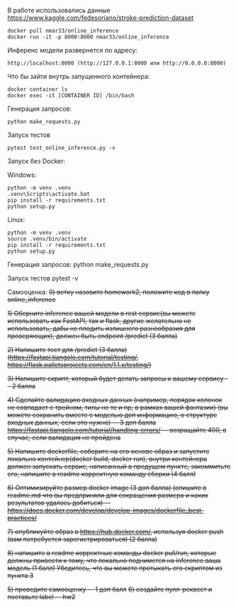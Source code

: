 В работе использовались данные
https://www.kaggle.com/fedesoriano/stroke-prediction-dataset


    docker pull nmar33/online_inference
    docker run -it -p 8000:8000 nmar33/online_inference

  Инференс модели развернется по адресу:

    http://localhost:8000 (http://127.0.0.1:8000 или http://0.0.0.0:8000)

  Что бы зайти внутрь запущенного контейнера:

    docker container ls
    docker exec -it [CONTAINER ID] /bin/bash

  Генерация запросов:

    python make_requests.py

  Запуск тестов

    pytest test_online_inference.py -v





Запуск без Docker:

  Windows:  

    python -m venv .venv
    .venv\Scripts\activate.bat
    pip install -r requirements.txt
    python setup.py

  Linux:  

    python -m venv .venv
    source .venv/bin/activate
    pip install -r requirements.txt
    python setup.py
    
  Генерация запросов:
    python make_requests.py

  Запуск тестов
    pytest -v


Самооценка:
  ~~0) ветку назовите homework2, положите код в папку online_inference~~

  ~~1) Оберните inference вашей модели в rest сервис(вы можете использовать как FastAPI, так и flask, другие желательно не использовать, дабы не плодить излишнего разнообразия для проверяющих), должен быть endpoint /predict (3 балла)~~

  ~~2) Напишите тест для /predict  (3 балла) (https://fastapi.tiangolo.com/tutorial/testing/, https://flask.palletsprojects.com/en/1.1.x/testing/)~~

  ~~3) Напишите скрипт, который будет делать запросы к вашему сервису -- 2 балла~~

  ~~4) Сделайте валидацию входных данных (например, порядок колонок не совпадает с трейном, типы не те и пр, в рамках вашей фантазии)  (вы можете сохранить вместе с моделью доп информацию, о структуре входных данных, если это нужно) -- 3 доп балла
  https://fastapi.tiangolo.com/tutorial/handling-errors/ -- возращайте 400, в случае, если валидация не пройдена~~

  ~~5) Напишите dockerfile, соберите на его основе образ и запустите локально контейнер(docker build, docker run), внутри контейнера должен запускать сервис, написанный в предущем пункте, закоммитьте его, напишите в readme корректную команду сборки (4 балл)~~

  ~~6) Оптимизируйте размер docker image (3 доп балла) (опишите в readme.md что вы предприняли для сокращения размера и каких результатов удалось добиться)  -- https://docs.docker.com/develop/develop-images/dockerfile_best-practices/~~

  ~~7) опубликуйте образ в https://hub.docker.com/, используя docker push (вам потребуется зарегистрироваться) (2 балла)~~

  ~~8) напишите в readme корректные команды docker pull/run, которые должны привести к тому, что локально поднимется на inference ваша модель (1 балл)
  Убедитесь, что вы можете протыкать его скриптом из пункта 3~~

  ~~5) проведите самооценку -- 1 доп балл~~
  ~~6) создайте пулл-реквест и поставьте label -- hw2~~

